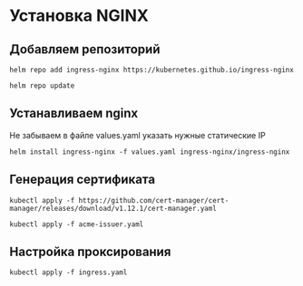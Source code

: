 # Установка NGINX

## Добавляем репозиторий

```
helm repo add ingress-nginx https://kubernetes.github.io/ingress-nginx
```

```
helm repo update
```

## Устанавливаем nginx

Не забываем в файле values.yaml указать нужные статические IP

```
helm install ingress-nginx -f values.yaml ingress-nginx/ingress-nginx
```

## Генерация сертификата

```
kubectl apply -f https://github.com/cert-manager/cert-manager/releases/download/v1.12.1/cert-manager.yaml
```

```
kubectl apply -f acme-issuer.yaml
```

## Настройка проксирования

```
kubectl apply -f ingress.yaml
```